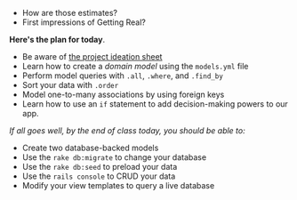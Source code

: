 * How are those estimates?
* First impressions of Getting Real?

**Here's the plan for today**.

* Be aware of [the project ideation sheet](https://docs.google.com/spreadsheets/d/1TRq-u4ohBstllKNw_Hw11hlDhFhjmRPAzje9jaNnJZM/edit?usp=sharing)
* Learn how to create a *domain model* using the `models.yml` file
* Perform model queries with `.all`, `.where`, and `.find_by`
* Sort your data with `.order`
* Model one-to-many associations by using foreign keys
* Learn how to use an `if` statement to add decision-making powers to our app.


*If all goes well, by the end of class today, you should be able to:*

* Create two database-backed models
* Use the `rake db:migrate` to change your database
* Use the `rake db:seed` to preload your data
* Use the `rails console` to CRUD your data
* Modify your view templates to query a live database
